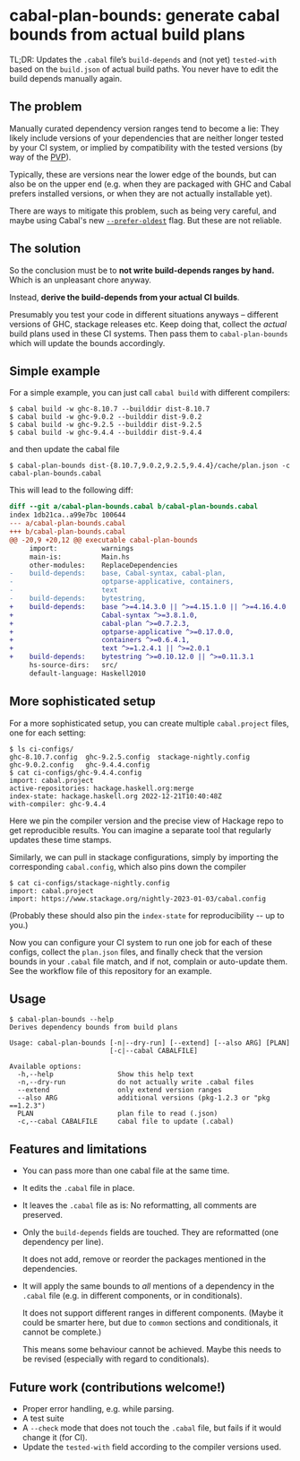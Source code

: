 cabal-plan-bounds: generate cabal bounds from actual build plans
================================================================

TL;DR: Updates the `.cabal` file’s `build-depends` and (not yet) `tested-with` based on the
`build.json` of actual build paths. You never have to edit the build depends
manually again.

The problem
-----------

Manually curated dependency version ranges tend to become a lie: They likely
include versions of your dependencies that are neither longer tested by your CI
system, or implied by compatibility with the tested versions (by way of the [PVP]).

Typically, these are versions near the lower edge of the bounds, but can also
be on the upper end (e.g. when they are packaged with GHC and Cabal prefers installed versions, or when they are not actually installable yet).

There are ways to mitigate this problem, such as being very careful, and maybe
using Cabal's new [`--prefer-oldest`] flag. But these are not reliable.

[PVP]: https://pvp.haskell.org/
[`--prefer-oldest`]: https://cabal.readthedocs.io/en/latest/cabal-project.html#cfg-field-prefer-oldest

The solution
------------

So the conclusion must be to **not write build-depends ranges by hand.**
Which is an unpleasant chore anyway.

Instead, **derive the build-depends from your actual CI builds**.

Presumably you test your code in different situations anyways – different
versions of GHC, stackage releases etc. Keep doing that, collect the _actual_
build plans used in these CI systems. Then pass them to `cabal-plan-bounds` which
will update the bounds accordingly.

Simple example
--------------

For a simple example, you can just call `cabal build` with different compilers:


    $ cabal build -w ghc-8.10.7 --builddir dist-8.10.7
    $ cabal build -w ghc-9.0.2 --builddir dist-9.0.2
    $ cabal build -w ghc-9.2.5 --builddir dist-9.2.5
    $ cabal build -w ghc-9.4.4 --builddir dist-9.4.4

and then update the cabal file

    $ cabal-plan-bounds dist-{8.10.7,9.0.2,9.2.5,9.4.4}/cache/plan.json -c cabal-plan-bounds.cabal

This will lead to the following diff:

```diff
diff --git a/cabal-plan-bounds.cabal b/cabal-plan-bounds.cabal
index 1db21ca..a99e7bc 100644
--- a/cabal-plan-bounds.cabal
+++ b/cabal-plan-bounds.cabal
@@ -20,9 +20,12 @@ executable cabal-plan-bounds
     import:           warnings
     main-is:          Main.hs
     other-modules:    ReplaceDependencies
-    build-depends:    base, Cabal-syntax, cabal-plan,
-                      optparse-applicative, containers,
-                      text
-    build-depends:    bytestring,
+    build-depends:    base ^>=4.14.3.0 || ^>=4.15.1.0 || ^>=4.16.4.0 || ^>=4.17.0.0,
+                      Cabal-syntax ^>=3.8.1.0,
+                      cabal-plan ^>=0.7.2.3,
+                      optparse-applicative ^>=0.17.0.0,
+                      containers ^>=0.6.4.1,
+                      text ^>=1.2.4.1 || ^>=2.0.1
+    build-depends:    bytestring ^>=0.10.12.0 || ^>=0.11.3.1
     hs-source-dirs:   src/
     default-language: Haskell2010
```

More sophisticated setup
------------------------

For a more sophisticated setup, you can create multiple `cabal.project` files,
one for each setting:

```
$ ls ci-configs/
ghc-8.10.7.config  ghc-9.2.5.config  stackage-nightly.config
ghc-9.0.2.config   ghc-9.4.4.config
$ cat ci-configs/ghc-9.4.4.config
import: cabal.project
active-repositories: hackage.haskell.org:merge
index-state: hackage.haskell.org 2022-12-21T10:40:48Z
with-compiler: ghc-9.4.4
```

Here we pin the compiler version and the precise view of Hackage repo to get
reproducible results. You can imagine a separate tool that regularly updates these time stamps.

Similarly, we can pull in stackage configurations, simply by importing the
corresponding `cabal.config`, which also pins down the compiler

```
$ cat ci-configs/stackage-nightly.config
import: cabal.project
import: https://www.stackage.org/nightly-2023-01-03/cabal.config
```

(Probably these should also pin the `index-state` for reproducibility -- up to you.)

Now you can configure your CI system to run one job for each of these configs,
collect the `plan.json` files, and finally check that the version bounds in your
`.cabal` file match, and if not, complain or auto-update them. See the workflow
file of this repository for an example.

Usage
-----

```
$ cabal-plan-bounds --help
Derives dependency bounds from build plans

Usage: cabal-plan-bounds [-n|--dry-run] [--extend] [--also ARG] [PLAN]
                         [-c|--cabal CABALFILE]

Available options:
  -h,--help                Show this help text
  -n,--dry-run             do not actually write .cabal files
  --extend                 only extend version ranges
  --also ARG               additional versions (pkg-1.2.3 or "pkg ==1.2.3")
  PLAN                     plan file to read (.json)
  -c,--cabal CABALFILE     cabal file to update (.cabal)

```

Features and limitations
------------------------

* You can pass more than one cabal file at the same time.

* It edits the `.cabal` file in place.

* It leaves the `.cabal` file as is: No reformatting, all comments are preserved.

* Only the `build-depends` fields are touched. They are reformatted (one dependency per line).

  It does not add, remove or reorder the packages mentioned in the dependencies.

* It will apply the same bounds to _all_ mentions of a dependency in the
  `.cabal` file (e.g. in different components, or in conditionals).

  It does not support different ranges in different components. (Maybe it could
  be smarter here, but due to `common` sections and conditionals, it cannot be
  complete.)

  This means some behaviour cannot be achieved. Maybe this needs to be revised
  (especially with regard to conditionals).

Future work (contributions welcome!)
------------------------------------

* Proper error handling, e.g. while parsing.
* A test suite
* A `--check` mode that does not touch the `.cabal` file, but fails if it would
  change it (for CI).
* Update the `tested-with` field according to the compiler versions used.
